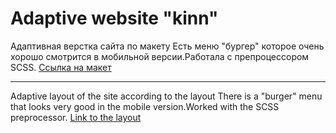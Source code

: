 # Adaptive website "kinn"


Адаптивная верстка сайта по макету
Есть меню "бургер" которое очень хорошо смотрится в мобильной версии.Работала с препроцессором SCSS.
[Ссылка на макет](https://vk.com/away.php?to=https%3A%2F%2Fwww.figma.com%2Ffile%2FUV14y1IONx3dZzXzt7Bq2N%2FKinn-Home%3Fnode-id%3D0%253A1&post=-59159584_514&cc_key= "макет")

<hr>

Adaptive layout of the site according to the layout
There is a "burger" menu that looks very good in the mobile version.Worked with the SCSS preprocessor.
[Link to the layout](https://vk.com/away.php?to=https%3A%2F%2Fwww.figma.com%2Ffile%2FUV14y1IONx3dZzXzt7Bq2N%2FKinn-Home%3Fnode-id%3D0%253A1&post=-59159584_514&cc_key= "layout")